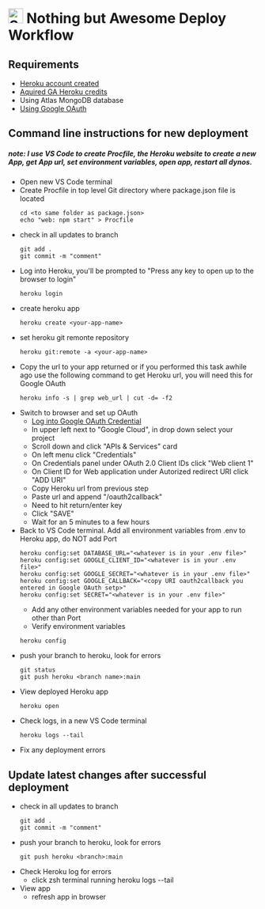 # <img src="https://creazilla-store.fra1.digitaloceanspaces.com/icons/7832288/refresh-icon-md.png" alt="SyncedIn Logo" width="30"/> Nothing but Awesome Deploy Workflow

## Requirements

- [Heroku account created](https://signup.heroku.com/)
- [Aquired GA Heroku credits](https://trello.com/b/9JXfmceJ/syncedin)
- Using Atlas MongoDB database
- [Using Google OAuth](https://console.cloud.google.com)

## Command line instructions for new deployment

##### note: I use VS Code to create Procfile, the Heroku website to create a new App, get App url, set environment variables, open app, restart all dynos.

- Open new VS Code terminal
- Create Procfile in top level Git directory where package.json file is located
  ```
  cd <to same folder as package.json>
  echo "web: npm start" > Procfile
  ```
- check in all updates to branch
  ```
  git add .
  git commit -m "comment"
  ```
- Log into Heroku, you'll be prompted to "Press any key to open up to the browser to login"
  ```
  heroku login
  ```
- create heroku app
  ```
  heroku create <your-app-name>
  ```
- set heroku git remonte repository
  ```
  heroku git:remote -a <your-app-name>
  ```
- Copy the url to your app returned or if you performed this task awhile ago use the following command to get Heroku url, you will need this for Google OAuth
  ```
  heroku info -s | grep web_url | cut -d= -f2
  ```
- Switch to browser and set up OAuth
  - [Log into Google OAuth Credential](https://console.cloud.google.com/)
  - In upper left next to "Google Cloud", in drop down select your project
  - Scroll down and click "APIs & Services" card
  - On left menu click "Credentials"
  - On Credentials panel under OAuth 2.0 Client IDs click "Web client 1"
  - On Client ID for Web application under Autorized redirect URI click "ADD URI"
  - Copy Heroku url from previous step
  - Paste url and append "/oauth2callback"
  - Need to hit return/enter key
  - Click "SAVE"
  - Wait for an 5 minutes to a few hours
- Back to VS Code terminal. Add all environment variables from .env to Heroku app, do NOT add Port
  ```
  heroku config:set DATABASE_URL="<whatever is in your .env file>"
  heroku config:set GOOGLE_CLIENT_ID="<whatever is in your .env file>"
  heroku config:set GOOGLE_SECRET="<whatever is in your .env file>"
  heroku config:set GOOGLE_CALLBACK="<copy URI oauth2callback you entered in Google OAuth setp>"
  heroku config:set SECRET="<whatever is in your .env file>"
  ```
  - Add any other environment variables needed for your app to run other than Port
  - Verify environment variables
  ```
  heroku config
  ```
- push your branch to heroku, look for errors
  ```
  git status
  git push heroku <branch name>:main
  ```
- View deployed Heroku app
  ```
  heroku open
  ```
- Check logs, in a new VS Code terminal
  ```
  heroku logs --tail
  ```
- Fix any deployment errors

## Update latest changes after successful deployment

- check in all updates to branch
  ```
  git add .
  git commit -m "comment"
  ```
- push your branch to heroku, look for errors
  ```
  git push heroku <branch>:main
  ```
- Check Heroku log for errors
  - click zsh terminal running heroku logs --tail
- View app
  - refresh app in browser
